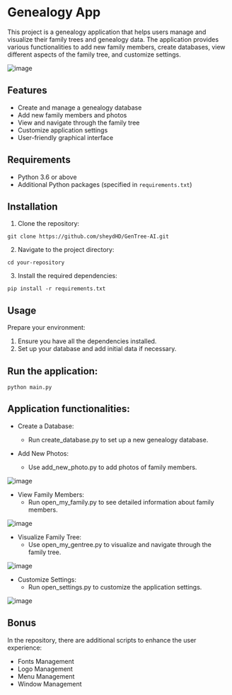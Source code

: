 # Genealogy App

This project is a genealogy application that helps users manage and visualize their family trees and genealogy data. The application provides various functionalities to add new family members, create databases, view different aspects of the family tree, and customize settings.

![image](https://github.com/sheydHD/GenTree-AI/assets/138871518/d9ff39db-62f8-4ead-bbb9-ba1e181fe935)

## Features

- Create and manage a genealogy database
- Add new family members and photos
- View and navigate through the family tree
- Customize application settings
- User-friendly graphical interface

## Requirements

- Python 3.6 or above
- Additional Python packages (specified in `requirements.txt`)

## Installation

1. Clone the repository:
```
git clone https://github.com/sheydHD/GenTree-AI.git
```

2. Navigate to the project directory:
```
cd your-repository
```

3. Install the required dependencies:
```
pip install -r requirements.txt
```

## Usage

Prepare your environment:
1. Ensure you have all the dependencies installed.
2. Set up your database and add initial data if necessary.

## Run the application:
```
python main.py
```

## Application functionalities:
- Create a Database:
  - Run create_database.py to set up a new genealogy database.

- Add New Photos:
  - Use add_new_photo.py to add photos of family members.

![image](https://github.com/sheydHD/GenTree-AI/assets/138871518/578ba2fb-6850-47bd-9091-0b09fd9a973f)

- View Family Members:
  - Run open_my_family.py to see detailed information about family members.

![image](https://github.com/sheydHD/GenTree-AI/assets/138871518/cb19617c-40f3-4d9a-b791-2f0c878ea56e)

- Visualize Family Tree:
  - Use open_my_gentree.py to visualize and navigate through the family tree.

![image](https://github.com/sheydHD/GenTree-AI/assets/138871518/05d3ef99-ab0b-4f8f-a014-3d2d6f1cdcd7)

- Customize Settings:
  - Run open_settings.py to customize the application settings.

![image](https://github.com/sheydHD/GenTree-AI/assets/138871518/8b999bcb-9716-40ac-b687-ef78888e5d4d)

## Bonus
In the repository, there are additional scripts to enhance the user experience:
- Fonts Management
- Logo Management
- Menu Management
- Window Management

